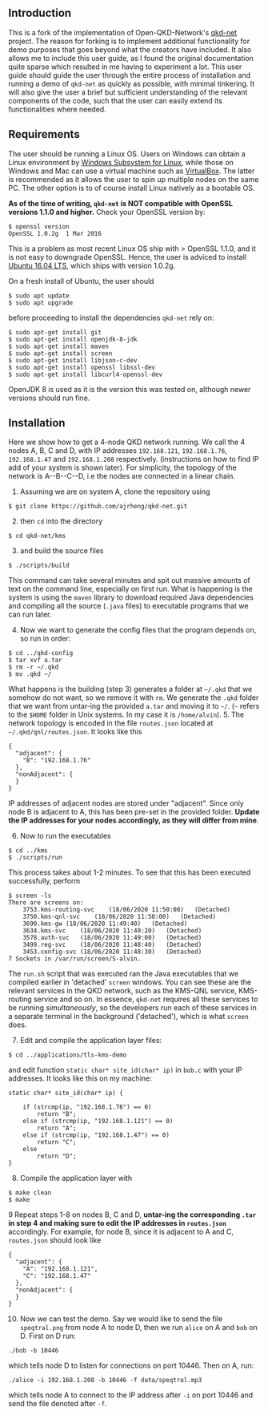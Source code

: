 ## Introduction
This is a fork of the implementation of Open-QKD-Network's [qkd-net](https://github.com/Open-QKD-Network/qkd-net) project. The reason for forking is to implement additional functionality for demo purposes that goes beyond what the creators have included. It also allows me to include this user guide, as I found the original documentation quite sparse which resulted in me having to experiment a lot. This user guide should guide the user through the entire process of installation and running a demo of `qkd-net` as quickly as possible, with minimal tinkering. It will also give the user a brief but sufficient understanding of the relevant components of the code, such that the user can easily extend its functionalities where needed.

## Requirements
The user should be running a Linux OS. Users on Windows can obtain a Linux environment by [Windows Subsystem for Linux](https://docs.microsoft.com/en-us/windows/wsl/install-win10), while those on Windows and Mac can use a virtual machine such as [VirtualBox](https://www.virtualbox.org/). The latter is recommended as it allows the user to spin up multiple nodes on the same PC. The other option is to of course install Linux natively as a bootable OS.

**As of the time of writing, `qkd-net` is NOT compatible with OpenSSL versions 1.1.0 and higher.** Check your OpenSSL version by:
```
$ openssl version
OpenSSL 1.0.2g  1 Mar 2016
```
This is a problem as most recent Linux OS ship with > OpenSSL 1.1.0, and it is not easy to downgrade OpenSSL. Hence, the user is adviced to install [Ubuntu 16.04 LTS](https://releases.ubuntu.com/16.04/), which ships with version 1.0.2g.

On a fresh install of Ubuntu, the user should
```
$ sudo apt update
$ sudo apt upgrade
```
before proceeding to install the dependencies `qkd-net` rely on:
```
$ sudo apt-get install git
$ sudo apt-get install openjdk-8-jdk
$ sudo apt-get install maven
$ sudo apt-get install screen
$ sudo apt-get install libjson-c-dev
$ sudo apt-get install openssl libssl-dev
$ sudo apt-get install libcurl4-openssl-dev
```
OpenJDK 8 is used as it is the version this was tested on, although newer versions should run fine.

## Installation
Here we show how to get a 4-node QKD network running. We call the 4 nodes A, B, C and D, with IP addresses `192.168.121`, `192.168.1.76`, `192.168.1.47` and `192.168.1.208` respectively. (instructions on how to find IP add of your system is shown later). For simplicity, the topology of the network is A--B--C--D, i.e the nodes are connected in a linear chain.

1. Assuming we are on system A, clone the repository using
```
$ git clone https://github.com/ajrheng/qkd-net.git
```
2. then `cd` into the directory
```
$ cd qkd-net/kms
```
3. and build the source files
```
$ ./scripts/build
```
This command can take several minutes and spit out massive amounts of text on the command line, especially on first run. What is happening is the system is using the `maven` library to download required Java dependencies and compiling all the source (`.java` files) to executable programs that we can run later.

4. Now we want to generate the config files that the program depends on, so run in order:
```
$ cd ../qkd-config
$ tar xvf a.tar
$ rm -r ~/.qkd
$ mv .qkd ~/
```
What happens is the building (step 3) generates a folder at `~/.qkd` that we somehow do not want, so we remove it with `rm`. We generate the `.qkd` folder that we want from untar-ing the provided `a.tar` and moving it to `~/`. (`~` refers to the `$HOME` folder in Unix systems. In my case it is `/home/alvin`).
5. The network topology is encoded in the file `routes.json` located at `~/.qkd/qnl/routes.json`. It looks like this
```
{ 
  "adjacent": {
    "B": "192.168.1.76"
  },
  "nonAdjacent": {
  }  
}
```
IP addresses of adjacent nodes are stored under "adjacent". Since only node B is adjacent to A, this has been pre-set in the provided folder. **Update the IP addresses for your nodes accordingly, as they will differ from mine**.

6. Now to run the executables
```
$ cd ../kms
$ ./scripts/run
```
This process takes about 1-2 minutes. To see that this has been executed successfully, perform
```
$ screen -ls
There are screens on:
	3753.kms-routing-svc	(18/06/2020 11:50:00)	(Detached)
	3750.kms-qnl-svc	(18/06/2020 11:50:00)	(Detached)
	3690.kms-gw	(18/06/2020 11:49:40)	(Detached)
	3634.kms-svc	(18/06/2020 11:49:20)	(Detached)
	3578.auth-svc	(18/06/2020 11:49:00)	(Detached)
	3499.reg-svc	(18/06/2020 11:48:40)	(Detached)
	3453.config-svc	(18/06/2020 11:48:30)	(Detached)
7 Sockets in /var/run/screen/S-alvin.
```
The `run.sh` script that was executed ran the Java executables that we compiled earlier in 'detached' `screen` windows. You can see these are the relevant services in the QKD network, such as the KMS-QNL service, KMS-routing service and so on. In essence, `qkd-net` requires all these services to be running _simultaneously_, so the developers run each of these services in a separate terminal in the background ('detached'), which is what `screen` does. 

7. Edit and compile the application layer files:
```
$ cd ../applications/tls-kms-demo
```
and edit function `static char* site_id(char* ip)` in `bob.c` with your IP addresses. It looks like this on my machine:
```
static char* site_id(char* ip) {

	if (strcmp(ip, "192.168.1.76") == 0)
		return "B";
	else if (strcmp(ip, "192.168.1.121") == 0)
		return "A";
	else if (strcmp(ip, "192.168.1.47") == 0)
		return "C";
    else
        return "D";
}
```
8. Compile the application layer with
```
$ make clean
$ make
```

9 Repeat steps 1-8 on nodes B, C and D, **untar-ing the corresponding `.tar` in step 4 and making sure to edit the IP addresses in `routes.json`** accordingly. For example, for node B, since it is adjacent to A and C, `routes.json` should look like
```
{ 
  "adjacent": {
    "A": "192.168.1.121",
    "C": "192.168.1.47"
  },
  "nonAdjacent": {
  }  
}
```
10. Now we can test the demo. Say we would like to send the file `speqtral.png` from node A to node D, then we run `alice` on A and `bob` on D. First on D run:
```
./bob -b 10446
```
which tells node D to listen for connections on port 10446. Then on A, run:
```
./alice -i 192.168.1.208 -b 10446 -f data/speqtral.mp3
```
which tells node A to connect to the IP address after `-i`  on port 10446 and send the file denoted after `-f`.
